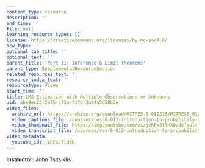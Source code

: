 ```yaml
---
content_type: resource
description: ''
end_time: ''
file: null
learning_resource_types: []
license: https://creativecommons.org/licenses/by-nc-sa/4.0/
ocw_type: ''
optional_tab_title: ''
optional_text: ''
parent_title: 'Part II: Inference & Limit Theorems'
parent_type: SupplementalResourceSection
related_resources_text: ''
resource_index_text: ''
resourcetype: Video
start_time: ''
title: LMS Estimation with Multiple Observations or Unknowns
uid: abe9ec23-2e75-cf5a-f1fb-3a94a5058b3e
video_files:
  archive_url: https://archive.org/download/MITRES.6-012S18/MITRES6_012S18_L16-07_300k.mp4
  video_captions_file: /courses/res-6-012-introduction-to-probability-spring-2018/9b6f4dcfe82058cca41a33bd36505256_jzhFxJflHXQ.vtt
  video_thumbnail_file: https://img.youtube.com/vi/jzhFxJflHXQ/default.jpg
  video_transcript_file: /courses/res-6-012-introduction-to-probability-spring-2018/95e81a95b7a40b8db25ecb08ba1545fa_jzhFxJflHXQ.pdf
video_metadata:
  youtube_id: jzhFxJflHXQ
---
```


**Instructor:** John Tsitsiklis

